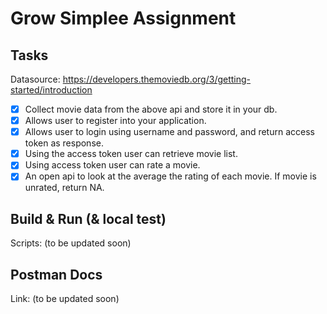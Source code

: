 # Grow Simplee Assignment

## Tasks

Datasource: https://developers.themoviedb.org/3/getting-started/introduction

 - [x] Collect movie data from the above api and store it in your db.
 - [x] Allows user to register into your application.
 - [x] Allows user to login using username and password, and return access token as response.
 - [x] Using the access token user can retrieve movie list.
 - [x] Using access token user can rate a movie.
 - [x] An open api to look at the average the rating of each movie. If movie is unrated, return NA.

## Build & Run (& local test)

Scripts: (to be updated soon)

## Postman Docs

Link: (to be updated soon)